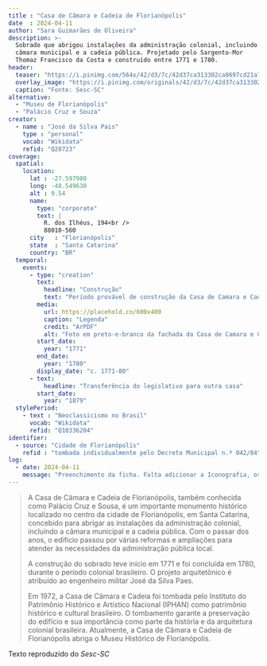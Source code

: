 ```yaml
---
title : "Casa de Câmara e Cadeia de Florianópolis"
date  : 2024-04-11 
author: "Sara Guimarães de Oliveira" 
description: >- 
  Sobrado que abrigou instalações da administração colonial, incluindo a
  câmara municipal e a cadeia pública. Projetado pelo Sargento-Mor
  Thomaz Francisco da Costa e construído entre 1771 e 1780.
header:
  teaser: "https://i.pinimg.com/564x/42/d3/7c/42d37ca313302ca8697cd21a7409dbf5.jpg"
  overlay_image: "https://i.pinimg.com/originals/42/d3/7c/42d37ca313302ca8697cd21a7409dbf5.jpg"
  caption: "Fonte: Sesc-SC"
alternative:
  - "Museu de Florianópolis"
  - "Palácio Cruz e Souza"
creator:
  - name : "José da Silva Pais"
    type : "personal"
    vocab: "Wikidata"
    refid: "Q28723"
coverage:
  spatial:
    location:
      lat : -27.597980
      long: -48.549630
      alt : 9.54
      name:
        type: "corporate"
        text: |
          R. dos Ilhéus, 194<br />
          88010-560
      city   : "Florianópolis"
      state  : "Santa Catarina"
      country: "BR"
  temporal:
    events:
      - type: "creation"
        text:
          headline: "Construção"
          text: "Período provável de construção da Casa de Camara e Cadeia de Florianópolis"
        media:
          url: https://placehold.co/600x400
          caption: "Legenda"
          credit: "ArPDF"
          alt: "Foto em preto-e-branco da fachada da Casa de Camara e Cadeia de Florianópolis"
        start_date:
          year: "1771"
        end_date:
          year: "1780"
        display_date: "c. 1771-80"
      - text:
          headline: "Transferência do legislativo para outra casa"
        start_date:
          year: "1879"
  stylePeriod:
    - text : "Neoclassicismo no Brasil"
      vocab: "Wikidata"
      refid: "Q10336204"
identifier:
  - source: "Cidade de Florianópolis"
    refid : "tombada individualmente pelo Decreto Municipal n.º 042/84"
log:
  - date: 2024-04-11
    message: "Preenchimento da ficha. Falta adicionar a Iconografia, os DWGs e Docs"
---
```


</blockquote>

>A Casa de Câmara e Cadeia de Florianópolis, também conhecida como
>Palácio Cruz e Sousa, é um importante monumento histórico localizado no
>centro da cidade de Florianópolis, em Santa Catarina, concebido para
>abrigar as instalações da administração colonial, incluindo a câmara
>municipal e a cadeia pública. Com o passar dos anos, o edifício passou
>por várias reformas e ampliações para atender às necessidades da
>administração pública local.
>
>A construção do sobrado teve início em 1771 e foi concluída em 1780,
>durante o período colonial brasileiro. O projeto arquitetônico é
>atribuído ao engenheiro militar José da Silva Paes.
>
>Em 1972, a Casa de Câmara e Cadeia foi tombada pelo Instituto do
>Patrimônio Histórico e Artístico Nacional (IPHAN) como patrimônio
>histórico e cultural brasileiro. O tombamento garante a preservação do
>edifício e sua importância como parte da história e da arquitetura
>colonial brasileira. Atualmente, a Casa de Câmara e Cadeia de
>Florianópolis abriga o Museu Histórico de Florianópolis.

  <footer class="figure-caption">Texto reproduzido
  do <cite>Sesc-SC</footer>
</blockquote>

